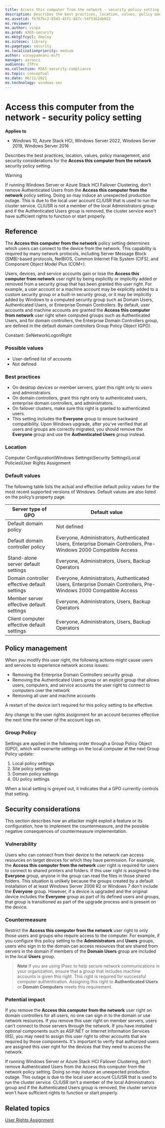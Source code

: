 ```yaml
---
title: Access this computer from the network - security policy setting (Windows 10)
description: Describes the best practices, location, values, policy management, and security considerations for the Access this computer from the network security policy setting.
ms.assetid: f6767bc2-83d1-45f1-847c-54f5362db022
ms.reviewer: 
ms.author: vinpa
ms.prod: m365-security
ms.mktglfcycl: deploy
ms.sitesec: library
ms.pagetype: security
ms.localizationpriority: medium
author: vinaypamnani-msft
manager: aaroncz
audience: ITPro
ms.collection: M365-security-compliance
ms.topic: conceptual
ms.date: 06/11/2021
ms.technology: windows-sec
---
```


# Access this computer from the network - security policy setting

**Applies to**
-   Windows 10, Azure Stack HCI, Windows Server 2022, Windows Server 2019, Windows Server 2016

Describes the best practices, location, values, policy management, and security considerations for the **Access this computer from the network** security policy setting.

> [!WARNING]
> If running Windows Server or Azure Stack HCI Failover Clustering, don't remove Authenticated Users from the **Access this computer from the network** policy setting. Doing so may induce an unexpected production outage. This is due to the local user account CLIUSR that is used to run the cluster service. CLIUSR is not a member of the local Administrators group and if the Authenticated Users group is removed, the cluster service won't have sufficient rights to function or start properly.

## Reference

The **Access this computer from the network** policy setting determines which users can connect to the device from the network. This capability is required by many network protocols, including Server Message Block (SMB)-based protocols, NetBIOS, Common Internet File System (CIFS), and Component Object Model Plus (COM+).

Users, devices, and service accounts gain or lose the **Access this computer from network** user right by being explicitly or implicitly added or removed from a security group that has been granted this user right. For example, a user account or a machine account may be explicitly added to a custom security group or a built-in security group, or it may be implicitly added by Windows to a computed security group such as Domain Users, Authenticated Users, or Enterprise Domain Controllers.
By default, user accounts and machine accounts are granted the **Access this computer from network** user right when computed groups such as Authenticated Users, and for domain controllers, the Enterprise Domain Controllers group, are defined in the default domain controllers Group Policy Object (GPO).

Constant: SeNetworkLogonRight

### Possible values

-   User-defined list of accounts
-   Not defined

### Best practices

-   On desktop devices or member servers, grant this right only to users and administrators.
-   On domain controllers, grant this right only to authenticated users, enterprise domain controllers, and administrators.
-   On failover clusters, make sure this right is granted to authenticated users.
-   This setting includes the **Everyone** group to ensure backward compatibility. Upon Windows upgrade, after you've verified that all users and groups are correctly migrated, you should remove the **Everyone** group and use the **Authenticated Users** group instead.

### Location

Computer Configuration\\Windows Settings\\Security Settings\\Local Policies\\User Rights Assignment

### Default values

The following table lists the actual and effective default policy values for the most recent supported versions of Windows. Default values are also listed on the policy’s property page.

|Server type of GPO | Default value |
| - | - |
| Default domain policy | Not defined |
| Default domain controller policy | Everyone, Administrators, Authenticated Users, Enterprise Domain Controllers, Pre-Windows 2000 Compatible Access |
| Stand-alone server default settings |Everyone, Administrators, Users, Backup Operators |
| Domain controller effective default settings | Everyone, Administrators, Authenticated Users, Enterprise Domain Controllers, Pre-Windows 2000 Compatible Access |
| Member server effective default settings | Everyone, Administrators, Users, Backup Operators |
| Client computer effective default settings |Everyone, Administrators, Users, Backup Operators |
 
## Policy management

When you modify this user right, the following actions might cause users and services to experience network access issues:

-   Removing the Enterprise Domain Controllers security group
-   Removing the Authenticated Users group or an explicit group that allows users, computers, and service accounts the user right to connect to computers over the network
-   Removing all user and machine accounts

A restart of the device isn't required for this policy setting to be effective.

Any change to the user rights assignment for an account becomes effective the next time the owner of the account logs on.

### Group Policy

Settings are applied in the following order through a Group Policy Object (GPO), which will overwrite settings on the local computer at the next Group Policy update:

1.  Local policy settings
2.  Site policy settings
3.  Domain policy settings
4.  OU policy settings

When a local setting is greyed out, it indicates that a GPO currently controls that setting.

## Security considerations

This section describes how an attacker might exploit a feature or its configuration, how to implement the countermeasure, and the possible negative consequences of countermeasure implementation.

### Vulnerability

Users who can connect from their device to the network can access resources on target devices for which they have permission. For example, the **Access this computer from the network** user right is required for users to connect to shared printers and folders. If this user right is assigned to the **Everyone** group, anyone in the group can read the files in those shared folders. This situation is unlikely because the groups created by a default installation of at least Windows Server 2008 R2 or Windows 7 don't include the **Everyone** group. However, if a device is upgraded and the original device includes the **Everyone** group as part of its defined users and groups, that group is transitioned as part of the upgrade process and is present on the device.

### Countermeasure

Restrict the **Access this computer from the network** user right to only those users and groups who require access to the computer. For example, if you configure this policy setting to the **Administrators** and **Users** groups, users who sign in to the domain can access resources that are shared 
from servers in the domain if members of the **Domain Users** group are included in the local **Users** group.

> **Note**  If you are using IPsec to help secure network communications in your organization, ensure that a group that includes machine accounts is given this right. This right is required for successful computer authentication. Assigning this right to **Authenticated Users** or **Domain Computers** meets this requirement.
 
### Potential impact

If you remove the **Access this computer from the network** user right on domain controllers for all users, no one can sign in to the domain or use network resources. If you remove this user right on member servers, users can't connect to those servers through the network. If you have installed optional components such as ASP.NET or Internet Information Services (IIS), you may need to assign this user right to other accounts that are required by those components. It's important to verify that authorized users are assigned this user right for the devices that they need to access the network.

If running Windows Server or Azure Stack HCI Failover Clustering, don't remove Authenticated Users from the Access this computer from the network policy setting. Doing so may induce an unexpected production outage. This outage is due to the local user account CLIUSR that is used to run the cluster service. CLIUSR isn't a member of the local Administrators group and if the Authenticated Users group is removed, the cluster service won't have sufficient rights to function or start properly.

## Related topics
[User Rights Assignment](user-rights-assignment.md)
 
 
